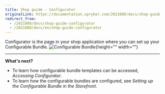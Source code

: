 ```yaml
---
title: Shop guide - Configurator
originalLink: https://documentation.spryker.com/2021080/docs/shop-guide-configurator
redirect_from:
  - /2021080/docs/shop-guide-configurator
  - /2021080/docs/en/shop-guide-configurator
---
```


Configurator is the page in your shop application where you can set up your Configurable Bundle.
![Configurable Bundle](https://spryker.s3.eu-central-1.amazonaws.com/docs/User+Guides/Shop+User+Guides/Configurator/conf-bundle.gif){height="" width=""}

***
**What's next?**

* To learn how configurable bundle templates can be accessed, *Accessing Configurator*.
* To learn how the configurable bundles are configured, see *Setting up the Configurable Bundle in the Storefront*.
